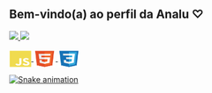 ## Bem-vindo(a) ao perfil da Analu ♡

 <div>
   <a href="https://github.com/luizaalcm">
   <img height="150em" src="https://github-readme-stats.vercel.app/api?username=luizaalcm&show_icons=true&theme=tokyonight&include_all_commits=true&count_private=true"/>
   <img height="150em" src="https://github-readme-stats.vercel.app/api/top-langs/?username=luizaalcm&layout=compact&langs_count=6&theme=tokyonight"/>

</div>
<div style="display: inline_block"><br>
  <img align="center" alt="Js" height="30" width="40" src="https://raw.githubusercontent.com/devicons/devicon/master/icons/javascript/javascript-plain.svg">
  <img align="center" alt="HTML" height="30" width="40" src="https://raw.githubusercontent.com/devicons/devicon/master/icons/html5/html5-original.svg">
  <img align="center" alt="CSS" height="30" width="40" src="https://raw.githubusercontent.com/devicons/devicon/master/icons/css3/css3-original.svg">
</div>
 

 
<div> 
  
 
  ![Snake animation](https://github.com/devemdobro/devemdobro/blob/output/github-contribution-grid-snake.svg)

</div>
